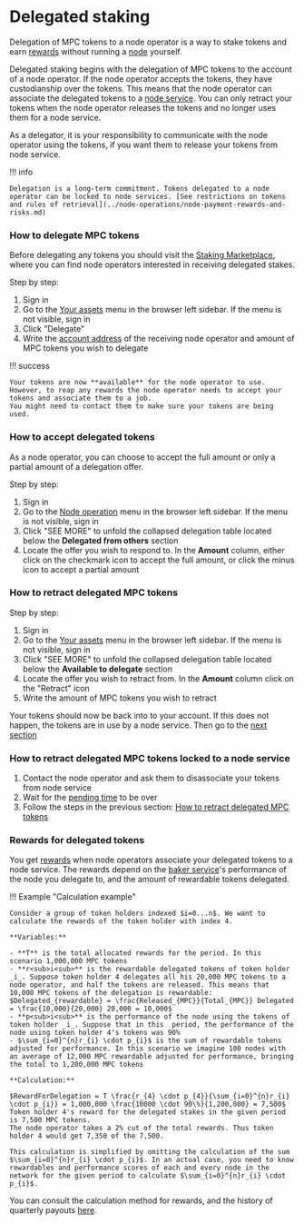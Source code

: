 # Delegated staking

Delegation of MPC tokens to a node operator is a way to stake tokens and earn [rewards](https://gitlab.com/partisiablockchain/node-operators-rewards/-/tree/main?ref_type=heads) without running
a [node](../pbc-fundamentals/dictionary.md#node) yourself.

Delegated staking begins with the delegation of MPC tokens to the account of a node operator. 
If the node operator accepts the tokens, they have custodianship over the tokens. 
This means that the node operator can associate the delegated tokens to a [node service](../node-operations/start-running-a-node.md#which-node-should-you-run). 
You can only retract your tokens when the node operator releases the tokens and no longer uses them for a node service. 

As a delegator, it is your responsibility to communicate with the node operator using the tokens, 
if you want them to release your tokens from node service.  

!!! info

    Delegation is a long-term commitment. Tokens delegated to a node operator can be locked to node services. [See restrictions on tokens and rules of retrieval](../node-operations/node-payment-rewards-and-risks.md)

### How to delegate MPC tokens

Before delegating any tokens you should visit the [Staking Marketplace](https://discord.com/channels/819902335567265792/1075334307821920337), where you can find node operators interested in receiving delegated stakes.

Step by step:

1. Sign in 
2. Go to the [Your assets](https://browser.partisiablockchain.com/assets) menu in the browser left sidebar. If the menu is not visible, sign in
3. Click "Delegate"   
4. Write the [account address](../pbc-fundamentals/dictionary.md#address) of the receiving node operator and amount of MPC tokens you wish to delegate 

!!! success 
    
    Your tokens are now **available** for the node operator to use.
    However, to reap any rewards the node operator needs to accept your tokens and associate them to a job.
    You might need to contact them to make sure your tokens are being used.
    

### How to accept delegated tokens

As a node operator, you can choose to accept the full amount or only a partial amount of a delegation offer.

Step by step:

1. Sign in
2. Go to the [Node operation](https://browser.partisiablockchain.com/node-operation) menu in the browser left sidebar. If the menu is not visible, sign in
3. Click "SEE MORE" to unfold the collapsed delegation table located below the **Delegated from others** section
4. Locate the offer you wish to respond to. In the **Amount** column, either click on the checkmark icon to accept the full amount, or click the minus icon to accept a partial amount

### How to retract delegated MPC tokens

Step by step:

1. Sign in
2. Go to the [Your assets](https://browser.partisiablockchain.com/assets) menu in the browser left sidebar. If the menu is not visible, sign in
3. Click "SEE MORE" to unfold the collapsed delegation table located below the **Available to delegate** section
4. Locate the offer you wish to retract from. In the **Amount** column click on the "Retract" icon 
5. Write the amount of MPC tokens you wish to retract  

Your tokens should now be back into to your account. If this does not happen, the tokens are in use by a node service. 
Then go to the [next section](#how-to-retract-delegated-mpc-tokens-locked-to-a-node-service)

### How to retract delegated MPC tokens locked to a node service

1. Contact the node operator and ask them to disassociate your tokens from node service   
2. Wait for the [pending time](../node-operations/node-payment-rewards-and-risks.md) to be over
3. Follow the steps in the previous section: [How to retract delegated MPC tokens](#how-to-retract-delegated-mpc-tokens) 


### Rewards for delegated tokens

You get [rewards](https://gitlab.com/partisiablockchain/node-operators-rewards/-/tree/main?ref_type=heads) when node operators associate your delegated tokens to a node service. The rewards depend on
the [baker service](../node-operations/node-payment-rewards-and-risks.md#how-different-node-services-earn-fees-and-rewards)'s
performance of the node you delegate to, and the amount of rewardable tokens delegated.

!!! Example "Calculation example"

    Consider a group of token holders indexed $i=0...n$. We want to calculate the rewards of the token holder with index 4.  

    **Variables:**

    - **T** is the total allocated rewards for the period. In this scenario 1,000,000 MPC tokens   
    - **r<sub>i<sub>** is the rewardable delegated tokens of token holder _i_. Suppose token holder 4 delegates all his 20,000 MPC tokens to a node operator, and half the tokens are released. This means that 10,000 MPC tokens of the delegation is rewardable: $Delegated_{rewardable} = \frac{Released_{MPC}}{Total_{MPC}} Delegated = \frac{10,000}{20,000} 20,000 = 10,000$   
    - **p<sub>i<sub>** is the performance of the node using the tokens of token holder _i_. Suppose that in this  period, the performance of the node using token holder 4's tokens was 90%   
    - $\sum_{i=0}^{n}r_{i} \cdot p_{i}$ is the sum of rewardable tokens adjusted for performance. In this scenario we imagine 100 nodes with an average of 12,000 MPC rewardable adjusted for performance, bringing the total to 1,200,000 MPC tokens    

    **Calculation:**  

    $RewardForDelegation = T \frac{r_{4} \cdot p_{4}}{\sum_{i=0}^{n}r_{i} \cdot p_{i}} = 1,000,000 \frac{10000 \cdot 90\%}{1,200,000} = 7,500$   
    Token holder 4's reward for the delegated stakes in the given period is 7,500 MPC tokens.   
    The node operator takes a 2% cut of the total rewards. Thus token holder 4 would get 7,350 of the 7,500.

    This calculation is simplified by omitting the calculation of the sum $\sum_{i=0}^{n}r_{i} \cdot p_{i}$. In an actual case, you need to know rewardables and performance scores of each and every node in the network for the given period to calculate $\sum_{i=0}^{n}r_{i} \cdot p_{i}$. 

You can consult the calculation method for rewards, and the history of quarterly payouts [here](https://gitlab.com/partisiablockchain/node-operators-rewards/-/blob/main/mainnet/README.md#computing-rewards).
